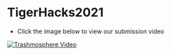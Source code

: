 # TigerHacks2021
- Click the image below to view our submission video

[![Trashmosphere Video](https://img.youtube.com/vi/m684UoI-VBs/0.jpg)](https://youtu.be/m684UoI-VBs)
